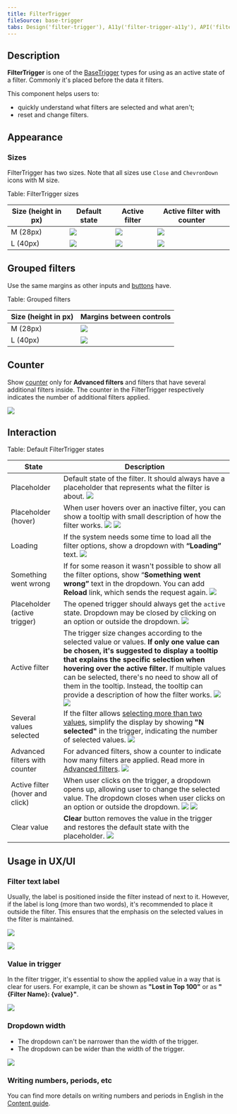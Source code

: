 ```yaml
---
title: FilterTrigger
fileSource: base-trigger
tabs: Design('filter-trigger'), A11y('filter-trigger-a11y'), API('filter-trigger-api'), Example('filter-trigger-code'), Changelog('filter-trigger-changelog')
---
```


## Description

**FilterTrigger** is one of the [BaseTrigger](/components/base-trigger/base-trigger) types for using as an active state of a filter. Commonly it's placed before the data it filters.

This component helps users to:

- quickly understand what filters are selected and what aren't;
- reset and change filters.

## Appearance

### Sizes

FilterTrigger has two sizes. Note that all sizes use `Close` and `ChevronDown` icons with M size.

Table: FilterTrigger sizes

| Size (height in px) | Default state         | Active filter                                      | Active filter with counter                             |
| ----- | ---------------------------------------------------- | -------------------------------------------------- | ---------------------------------------------------------- |
| M (28px)  | ![](static/filter-default-m.png) | ![](static/filter-active-m.png) | ![](static/filter-active-counter-m.png) |
| L (40px)  | ![](static/filter-default-l.png) | ![](static/filter-active-l.png) | ![](static/filter-active-counter-l.png) |

## Grouped filters

Use the same margins as other inputs and [buttons](/components/button/button#grouped-buttons) have.

Table: Grouped filters

| Size (height in px)  | Margins between controls   |
| -------------------- | -------------------------- |
| M (28px)             | ![](static/sizes-m.png)    |
| L (40px)             | ![](static/sizes-l.png)    |

## Counter

Show [counter](/components/counter/counter) only for **Advanced filters** and filters that have several additional filters inside. The counter in the FilterTrigger respectively indicates the number of additional filters applied.

![](static/counter-or-not.png)

## Interaction

<!-- > There were doubts that if there is no chevron in the active state of the filter, the user will not understand how to change the filter. However, **corridor tests** and user’s work with the filter at the production did not confirm the doubts. -->

Table: Default FilterTrigger states

| State                           | Description                                                                                                        |
| ------------------------------- | ------------------------------------------------------------------------------------------------------------------ |
| Placeholder                     | Default state of the filter. It should always have a placeholder that represents what the filter is about. ![](static/ft-1.png) |
| Placeholder (hover)             | When user hovers over an inactive filter, you can show a tooltip with small description of how the filter works. ![](static/ft-2.png) ![](static/ft-3.png)  |
| Loading                         | If the system needs some time to load all the filter options, show a dropdown with **“Loading”** text.           ![](static/ft-4.png) |
| Something went wrong            | If for some reason it wasn't possible to show all the filter options, show “**Something went wrong”** text in the dropdown. You can add **Reload** link, which sends the request again.  ![](static/ft-5.png) |
| Placeholder (active trigger)    | The opened trigger should always get the `active` state. Dropdown may be closed by clicking on an option or outside the dropdown. ![](static/ft-6.png)  |
| Active filter                   | The trigger size changes according to the selected value or values. **If only one value can be chosen, it's suggested to display a tooltip that explains the specific selection when hovering over the active filter.** If multiple values can be selected, there's no need to show all of them in the tooltip. Instead, the tooltip can provide a description of how the filter works.  ![](static/ft-7.png) ![](static/ft-9.png) |
| Several values selected         | If the filter allows [selecting more than two values](/components/select/select), simplify the display by showing **"N selected"** in the trigger, indicating the number of selected values. ![](static/ft-10.png) |
| Advanced filters with counter   | For advanced filters, show a counter to indicate how many filters are applied. Read more in [Advanced filters](../../filter-group/advanced-filters/advanced-filters.md). ![](static/filter-active-counter-m.png) |
| Active filter (hover and click) | When user clicks on the trigger, a dropdown opens up, allowing user to change the selected value. The dropdown closes when user clicks on an option or outside the dropdown. ![](static/ft-11.png) ![](static/ft-13.png) |
| Clear value                     | **Clear** button removes the value in the trigger and restores the default state with the placeholder. ![](static/ft-12.png) |

## Usage in UX/UI

### Filter text label

Usually, the label is positioned inside the filter instead of next to it. However, if the label is long (more than two words), it's recommended to place it outside the filter. This ensures that the emphasis on the selected values in the filter is maintained.

![](static/long-label-yes-no.png)

![](static/label-yes-no.png)

### Value in trigger

In the filter trigger, it's essential to show the applied value in a way that is clear for users. For example, it can be shown as **"Lost in Top 100"** or as **"{Filter Name}: {value}"**.

![](static/filter-yes-no.png)

### Dropdown width

- The dropdown can't be narrower than the width of the trigger.
- The dropdown can be wider than the width of the trigger.

![](static/filter-dropdown-yes-no.png)

### Writing numbers, periods, etc

You can find more details on writing numbers and periods in English in the [Content guide](../../content/numbers/numbers.md).

